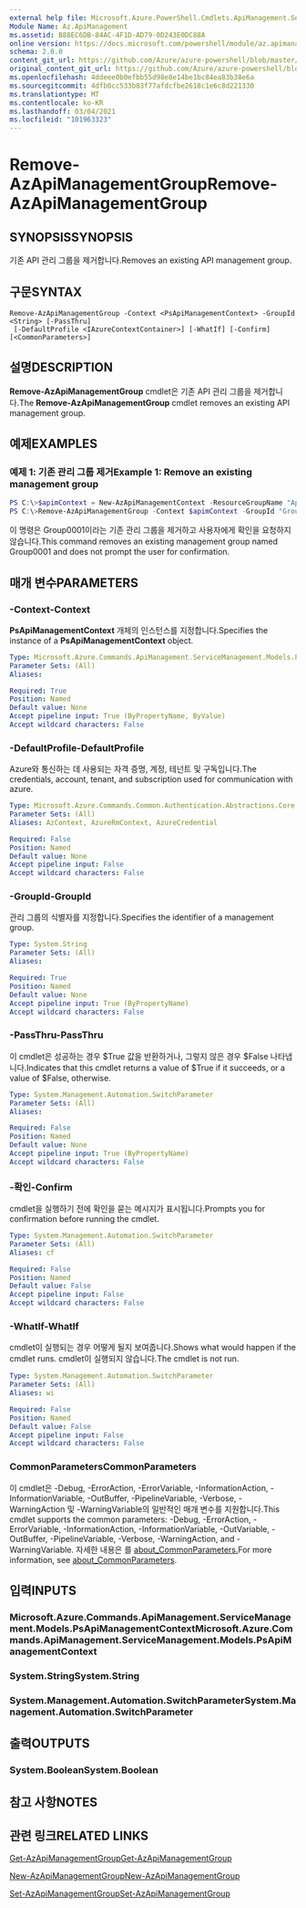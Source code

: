```yaml
---
external help file: Microsoft.Azure.PowerShell.Cmdlets.ApiManagement.ServiceManagement.dll-Help.xml
Module Name: Az.ApiManagement
ms.assetid: B88EC6DB-84AC-4F1D-AD79-0D243E0DC88A
online version: https://docs.microsoft.com/powershell/module/az.apimanagement/remove-azapimanagementgroup
schema: 2.0.0
content_git_url: https://github.com/Azure/azure-powershell/blob/master/src/ApiManagement/ApiManagement/help/Remove-AzApiManagementGroup.md
original_content_git_url: https://github.com/Azure/azure-powershell/blob/master/src/ApiManagement/ApiManagement/help/Remove-AzApiManagementGroup.md
ms.openlocfilehash: 4ddeee0b0efbb55d98e8e14be1bc84ea83b38e6a
ms.sourcegitcommit: 4dfb0cc533b83f77afdcfbe2618c1e6c8d221330
ms.translationtype: MT
ms.contentlocale: ko-KR
ms.lasthandoff: 03/04/2021
ms.locfileid: "101963323"
---
```

# <span data-ttu-id="90515-101">Remove-AzApiManagementGroup</span><span class="sxs-lookup"><span data-stu-id="90515-101">Remove-AzApiManagementGroup</span></span>

## <span data-ttu-id="90515-102">SYNOPSIS</span><span class="sxs-lookup"><span data-stu-id="90515-102">SYNOPSIS</span></span>
<span data-ttu-id="90515-103">기존 API 관리 그룹을 제거합니다.</span><span class="sxs-lookup"><span data-stu-id="90515-103">Removes an existing API management group.</span></span>

## <span data-ttu-id="90515-104">구문</span><span class="sxs-lookup"><span data-stu-id="90515-104">SYNTAX</span></span>

```
Remove-AzApiManagementGroup -Context <PsApiManagementContext> -GroupId <String> [-PassThru]
 [-DefaultProfile <IAzureContextContainer>] [-WhatIf] [-Confirm] [<CommonParameters>]
```

## <span data-ttu-id="90515-105">설명</span><span class="sxs-lookup"><span data-stu-id="90515-105">DESCRIPTION</span></span>
<span data-ttu-id="90515-106">**Remove-AzApiManagementGroup** cmdlet은 기존 API 관리 그룹을 제거합니다.</span><span class="sxs-lookup"><span data-stu-id="90515-106">The **Remove-AzApiManagementGroup** cmdlet removes an existing API management group.</span></span>

## <span data-ttu-id="90515-107">예제</span><span class="sxs-lookup"><span data-stu-id="90515-107">EXAMPLES</span></span>

### <span data-ttu-id="90515-108">예제 1: 기존 관리 그룹 제거</span><span class="sxs-lookup"><span data-stu-id="90515-108">Example 1: Remove an existing management group</span></span>
```powershell
PS C:\>$apimContext = New-AzApiManagementContext -ResourceGroupName "Api-Default-WestUS" -ServiceName "contoso"
PS C:\>Remove-AzApiManagementGroup -Context $apimContext -GroupId "Group0001" -Force
```

<span data-ttu-id="90515-109">이 명령은 Group0001이라는 기존 관리 그룹을 제거하고 사용자에게 확인을 요청하지 않습니다.</span><span class="sxs-lookup"><span data-stu-id="90515-109">This command removes an existing management group named Group0001 and does not prompt the user for confirmation.</span></span>

## <span data-ttu-id="90515-110">매개 변수</span><span class="sxs-lookup"><span data-stu-id="90515-110">PARAMETERS</span></span>

### <span data-ttu-id="90515-111">-Context</span><span class="sxs-lookup"><span data-stu-id="90515-111">-Context</span></span>
<span data-ttu-id="90515-112">**PsApiManagementContext** 개체의 인스턴스를 지정합니다.</span><span class="sxs-lookup"><span data-stu-id="90515-112">Specifies the instance of a **PsApiManagementContext** object.</span></span>

```yaml
Type: Microsoft.Azure.Commands.ApiManagement.ServiceManagement.Models.PsApiManagementContext
Parameter Sets: (All)
Aliases:

Required: True
Position: Named
Default value: None
Accept pipeline input: True (ByPropertyName, ByValue)
Accept wildcard characters: False
```

### <span data-ttu-id="90515-113">-DefaultProfile</span><span class="sxs-lookup"><span data-stu-id="90515-113">-DefaultProfile</span></span>
<span data-ttu-id="90515-114">Azure와 통신하는 데 사용되는 자격 증명, 계정, 테넌트 및 구독입니다.</span><span class="sxs-lookup"><span data-stu-id="90515-114">The credentials, account, tenant, and subscription used for communication with azure.</span></span>

```yaml
Type: Microsoft.Azure.Commands.Common.Authentication.Abstractions.Core.IAzureContextContainer
Parameter Sets: (All)
Aliases: AzContext, AzureRmContext, AzureCredential

Required: False
Position: Named
Default value: None
Accept pipeline input: False
Accept wildcard characters: False
```

### <span data-ttu-id="90515-115">-GroupId</span><span class="sxs-lookup"><span data-stu-id="90515-115">-GroupId</span></span>
<span data-ttu-id="90515-116">관리 그룹의 식별자를 지정합니다.</span><span class="sxs-lookup"><span data-stu-id="90515-116">Specifies the identifier of a management group.</span></span>

```yaml
Type: System.String
Parameter Sets: (All)
Aliases:

Required: True
Position: Named
Default value: None
Accept pipeline input: True (ByPropertyName)
Accept wildcard characters: False
```

### <span data-ttu-id="90515-117">-PassThru</span><span class="sxs-lookup"><span data-stu-id="90515-117">-PassThru</span></span>
<span data-ttu-id="90515-118">이 cmdlet은 성공하는 경우 $True 값을 반환하거나, 그렇지 않은 경우 $False 나타냅니다.</span><span class="sxs-lookup"><span data-stu-id="90515-118">Indicates that this cmdlet returns a value of $True if it succeeds, or a value of $False, otherwise.</span></span>

```yaml
Type: System.Management.Automation.SwitchParameter
Parameter Sets: (All)
Aliases:

Required: False
Position: Named
Default value: None
Accept pipeline input: True (ByPropertyName)
Accept wildcard characters: False
```

### <span data-ttu-id="90515-119">-확인</span><span class="sxs-lookup"><span data-stu-id="90515-119">-Confirm</span></span>
<span data-ttu-id="90515-120">cmdlet을 실행하기 전에 확인을 묻는 메시지가 표시됩니다.</span><span class="sxs-lookup"><span data-stu-id="90515-120">Prompts you for confirmation before running the cmdlet.</span></span>

```yaml
Type: System.Management.Automation.SwitchParameter
Parameter Sets: (All)
Aliases: cf

Required: False
Position: Named
Default value: False
Accept pipeline input: False
Accept wildcard characters: False
```

### <span data-ttu-id="90515-121">-WhatIf</span><span class="sxs-lookup"><span data-stu-id="90515-121">-WhatIf</span></span>
<span data-ttu-id="90515-122">cmdlet이 실행되는 경우 어떻게 될지 보여줍니다.</span><span class="sxs-lookup"><span data-stu-id="90515-122">Shows what would happen if the cmdlet runs.</span></span>
<span data-ttu-id="90515-123">cmdlet이 실행되지 않습니다.</span><span class="sxs-lookup"><span data-stu-id="90515-123">The cmdlet is not run.</span></span>

```yaml
Type: System.Management.Automation.SwitchParameter
Parameter Sets: (All)
Aliases: wi

Required: False
Position: Named
Default value: False
Accept pipeline input: False
Accept wildcard characters: False
```

### <span data-ttu-id="90515-124">CommonParameters</span><span class="sxs-lookup"><span data-stu-id="90515-124">CommonParameters</span></span>
<span data-ttu-id="90515-125">이 cmdlet은 -Debug, -ErrorAction, -ErrorVariable, -InformationAction, -InformationVariable, -OutBuffer, -PipelineVariable, -Verbose, -WarningAction 및 -WarningVariable의 일반적인 매개 변수를 지원합니다.</span><span class="sxs-lookup"><span data-stu-id="90515-125">This cmdlet supports the common parameters: -Debug, -ErrorAction, -ErrorVariable, -InformationAction, -InformationVariable, -OutVariable, -OutBuffer, -PipelineVariable, -Verbose, -WarningAction, and -WarningVariable.</span></span> <span data-ttu-id="90515-126">자세한 내용은 를 [about_CommonParameters.](http://go.microsoft.com/fwlink/?LinkID=113216)</span><span class="sxs-lookup"><span data-stu-id="90515-126">For more information, see [about_CommonParameters](http://go.microsoft.com/fwlink/?LinkID=113216).</span></span>

## <span data-ttu-id="90515-127">입력</span><span class="sxs-lookup"><span data-stu-id="90515-127">INPUTS</span></span>

### <span data-ttu-id="90515-128">Microsoft.Azure.Commands.ApiManagement.ServiceManagement.Models.PsApiManagementContext</span><span class="sxs-lookup"><span data-stu-id="90515-128">Microsoft.Azure.Commands.ApiManagement.ServiceManagement.Models.PsApiManagementContext</span></span>

### <span data-ttu-id="90515-129">System.String</span><span class="sxs-lookup"><span data-stu-id="90515-129">System.String</span></span>

### <span data-ttu-id="90515-130">System.Management.Automation.SwitchParameter</span><span class="sxs-lookup"><span data-stu-id="90515-130">System.Management.Automation.SwitchParameter</span></span>

## <span data-ttu-id="90515-131">출력</span><span class="sxs-lookup"><span data-stu-id="90515-131">OUTPUTS</span></span>

### <span data-ttu-id="90515-132">System.Boolean</span><span class="sxs-lookup"><span data-stu-id="90515-132">System.Boolean</span></span>

## <span data-ttu-id="90515-133">참고 사항</span><span class="sxs-lookup"><span data-stu-id="90515-133">NOTES</span></span>

## <span data-ttu-id="90515-134">관련 링크</span><span class="sxs-lookup"><span data-stu-id="90515-134">RELATED LINKS</span></span>

[<span data-ttu-id="90515-135">Get-AzApiManagementGroup</span><span class="sxs-lookup"><span data-stu-id="90515-135">Get-AzApiManagementGroup</span></span>](./Get-AzApiManagementGroup.md)

[<span data-ttu-id="90515-136">New-AzApiManagementGroup</span><span class="sxs-lookup"><span data-stu-id="90515-136">New-AzApiManagementGroup</span></span>](./New-AzApiManagementGroup.md)

[<span data-ttu-id="90515-137">Set-AzApiManagementGroup</span><span class="sxs-lookup"><span data-stu-id="90515-137">Set-AzApiManagementGroup</span></span>](./Set-AzApiManagementGroup.md)


